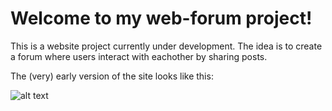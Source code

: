# Welcome to my web-forum project!

This is a website project currently under development. The idea is to create a forum where users interact with eachother by sharing posts.

The (very) early version of the site looks like this:

![alt text](web_forum.png)
